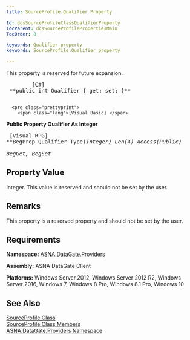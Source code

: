 ```yaml
---
title: SourceProfile.Qualifier Property

Id: dcsSourceProfileClassQualifierProperty
TocParent: dcsSourceProfilePropertiesMain
TocOrder: 8

keywords: Qualifier property
keywords: SourceProfile.Qualifier property

---
```


This property is reserved for future expansion. 
<pre class="prettyprint">
        <span class="lang">[C#]</span>
 **public int Qualifier { get; set; }** 
      </pre>
      <pre class="prettyprint">
        <span class="lang">[Visual Basic] </span>
 **Public Property Qualifier As Integer** 
      </pre>
      <pre class="prettyprint">
        <span class="lang">[Visual RPG]</span>
 **BegProp Qualifier Type(*Integer) Len(4) Access(*Public)<br />   BegGet, BegSet** 
      </pre>

## Property Value

Integer. This value is reserved and should not be set by the user.
## Remarks

This property is a reserved property and should not be set by the user. 
## Requirements

**Namespace:** [ASNA.DataGate.Providers](datagate-providers-namespace.html)

<span> **Assembly:** ASNA DataGate Client</span> 

<span> **Platforms:** Windows Server 2012, Windows Server 2012 R2, Windows Server 2016, Windows 7, Windows 8 Pro, Windows 8.1 Pro, Windows 10</span>
## See Also


[SourceProfile Class](source-profile-class.html)
      <br />
[SourceProfile Class Members](source-profile-members.html)
      <br />
[ASNA.DataGate.Providers Namespace](datagate-providers-namespace.html)

